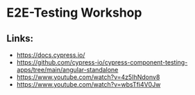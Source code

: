 # E2E-Testing Workshop

## Links:

- https://docs.cypress.io/
- https://github.com/cypress-io/cypress-component-testing-apps/tree/main/angular-standalone
- https://www.youtube.com/watch?v=4z5IhNdonv8
- https://www.youtube.com/watch?v=wbsTfi4V0Jw
